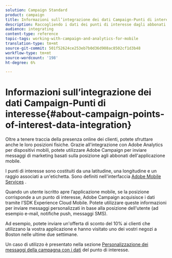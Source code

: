 ```yaml
---
solution: Campaign Standard
product: campaign
title: Informazioni sull’integrazione dei dati Campaign-Punti di interesse
description: Raccogliendo i dati dei punti di interesse dagli abbonati dell'applicazione mobile, invia messaggi di marketing basati sulla posizione ai tuoi abbonati tramite l'integrazione in  Adobe Campaign.
audience: integrating
content-type: reference
topic-tags: working-with-campaign-and-analytics-for-mobile
translation-type: tm+mt
source-git-commit: 501f52624ce253eb7b0d36d908ac8502cf1d3b48
workflow-type: tm+mt
source-wordcount: '198'
ht-degree: 6%

---
```



# Informazioni sull’integrazione dei dati Campaign-Punti di interesse{#about-campaign-points-of-interest-data-integration}

Oltre a tenere traccia della presenza online dei clienti, potete sfruttare anche le loro posizioni fisiche. Grazie all&#39;integrazione con  Adobe Analytics per dispositivi mobili, potete utilizzare  Adobe Campaign per inviare messaggi di marketing basati sulla posizione agli abbonati dell&#39;applicazione mobile.

I punti di interesse sono costituiti da una latitudine, una longitudine e un raggio associati a un&#39;etichetta. Sono definiti nell&#39;interfaccia [Adobe Mobile Services](https://docs.adobe.com/content/help/en/mobile-services/using/home.html) .

Quando un utente iscritto apre l’applicazione mobile, se la posizione corrisponde a un punto di interesse,  Adobe Campaign acquisisce i dati tramite l’SDK  Experience Cloud Mobile. Potete utilizzare queste informazioni per inviare messaggi personalizzati in base alla posizione dell&#39;utente (ad esempio e-mail, notifiche push, messaggi SMS).

Ad esempio, potete inviare un&#39;offerta di sconto del 10% ai clienti che utilizzano la vostra applicazione e hanno visitato uno dei vostri negozi a Boston nelle ultime due settimane.

Un caso di utilizzo è presentato nella sezione [Personalizzazione dei messaggi della campagna con i dati](../../integrating/using/personalizing-campaign-messages-with-point-of-interest-data.md) del punto di interesse.
